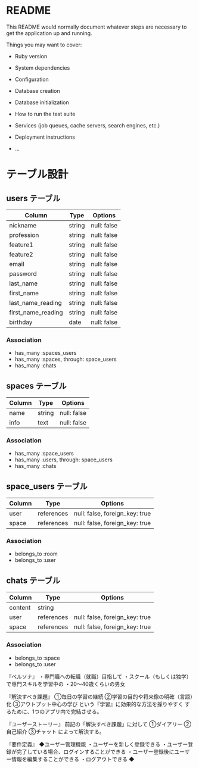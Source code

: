 # README

This README would normally document whatever steps are necessary to get the
application up and running.

Things you may want to cover:

* Ruby version

* System dependencies

* Configuration

* Database creation

* Database initialization

* How to run the test suite

* Services (job queues, cache servers, search engines, etc.)

* Deployment instructions

* ...

# テーブル設計

## users テーブル

| Column             | Type   | Options     |
| --------           | ------ | ----------- |
| nickname           | string | null: false |
| profession         | string | null: false |
| feature1           | string | null: false |
| feature2           | string | null: false |
| email              | string | null: false |
| password           | string | null: false |
| last_name          | string | null: false |
| first_name         | string | null: false |
| last_name_reading  | string | null: false |
| first_name_reading | string | null: false |
| birthday           | date   | null: false |

### Association

- has_many :spaces_users
- has_many :spaces, through: space_users
- has_many :chats

## spaces テーブル

| Column | Type   | Options     |
| ------ | ------ | ----------- |
| name   | string | null: false |
| info   | text   | null: false |

### Association

- has_many :space_users
- has_many :users, through: space_users
- has_many :chats

## space_users テーブル

| Column | Type       | Options                        |
| ------ | ---------- | ------------------------------ |
| user   | references | null: false, foreign_key: true |
| space  | references | null: false, foreign_key: true |

### Association

- belongs_to :room
- belongs_to :user

## chats テーブル

| Column  | Type       | Options                        |
| ------- | ---------- | ------------------------------ |
| content | string     |                                |
| user    | references | null: false, foreign_key: true |
| space   | references | null: false, foreign_key: true |

### Association

- belongs_to :space
- belongs_to :user


『ペルソナ』
・専門職への転職（就職）目指して
・スクール（もしくは独学）で専門スキルを学習中の
・20〜40歳くらいの男女

『解決すべき課題』
①毎日の学習の継続
②学習の目的や将来像の明確（言語）化
③アウトプット中心の学び
という『学習』に効果的な方法を採りやすく
するために、1つのアプリ内で完結させる。

『ユーザーストーリー』
前記の「解決すべき課題」に対して
①ダイアリー
②自己紹介
③チャット
によって解決する。

『要件定義』
◆ユーザー管理機能
・ユーザーを新しく登録できる
・ユーザー登録が完了している場合、ログインすることができる
・ユーザー登録後にユーザー情報を編集することができる
・ログアウトできる
◆
